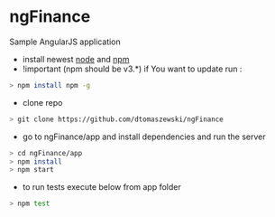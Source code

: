 # ngFinance

Sample AngularJS application

* install newest [node] and [npm]
* !important (npm should be v3.*) if You want to update run :
```sh
> npm install npm -g
```
* clone repo
```sh
> git clone https://github.com/dtomaszewski/ngFinance
```

* go to ngFinance/app and install dependencies and run the server
```sh
> cd ngFinance/app
> npm install
> npm start
```

* to run tests execute below from app folder
```sh
> npm test
```


[node]: <https://nodejs.org/en/>
[npm]: <https://www.npmjs.com/>
